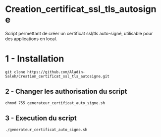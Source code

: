 # Creation_certificat_ssl_tls_autosigne
Script permettant de créer un certificat ssl/tls auto-signé, utilisable pour des applications en local.


# 1 - Installation
```
git clone https://github.com/Aladin-Saleh/Creation_certificat_ssl_tls_autosigne.git
```


## 2 - Changer les authorisation du script
```
chmod 755 generateur_certificat_auto_signe.sh
```

## 3 - Execution du script
```
./generateur_certificat_auto_signe.sh
```
